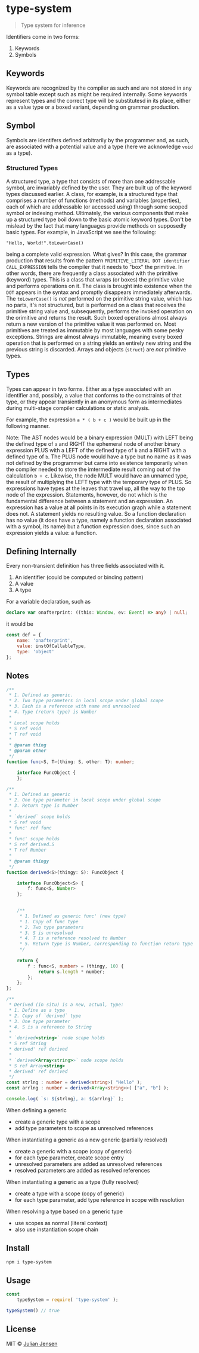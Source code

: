 # type-system

> Type system for inference

Identifiers come in two forms:

1. Keywords
2. Symbols

## Keywords
Keywords are recognized by the compiler as such and are not stored in any symbol table except such as might be required internally. Some keywords represent types and the correct type will be substitutesd in its place, either as a value type or a boxed variant, depending on grammar production.

## Symbol
Symbols are identifers defined arbitrarily by the programmer and, as such, are associated with a potential value and a type (here we acknowledge `void` as a type).

### Structured Types
A structured type, a type that consists of more than one addressable symbol, are invariably defined by the user. They are built up of the keyword types discussed earlier. A class, for example, is a structured type that comprises a number of functions (methods) and variables (properties), each of which are addressable (or accessed using) through some scoped symbol or indexing method. Ultimately, the various components that make up a structured type boil down to the basic atomic keyword types. Don't be mislead by the fact that many languages provide methods on supposedly basic types. For example, in JavaScript we see the following:

```
"Hello, World!".toLowerCase()
```

being a complete valid expression. What gives? In this case, the grammar production that results from the pattern `PRIMITIVE_LITERAL DOT identifier CALL_EXPRESSION` tells the compiler that it needs to "box" the primitive. In other words, there are frequently a class associated with the primitive (keyword) types. This is a class that wraps (or boxes) the primitive value and performs operations on it. The class is brought into existence when the `DOT` appears in the syntax and promptly disappears immediately afterwards. The `toLowerCase()` is _not_ performed on the primitive string value, which has no parts, it's not structured, but is performed on a class that receives the primitive string value and, subsequently, performs the invoked operation on the orimitive and returns the result. Such boxed operations almost always return a new version of the primitive value it was performed on. Most primitives are treated as immutable by most languages with some pesky exceptions. Strings are almost always immutable, meaning every boxed operation that is performed on a string yields an entirely new string and the previous string is discarded. Arrays and objects (`struct`) are _not_ primitive types.

## Types
Types can appear in two forms. Either as a type associated with an identifier and, possibly, a value that conforms to the comstraints of that type, or they appear transiently in an anonymous form as intermediates during multi-stage compiler calculations or static analysis.

For example, the expression `a * ( b + c )` would be built up in the following manner.

Note: The AST nodes would be a binary expression (MULT) with LEFT being the defined type of `a` and RIGHT the ephemeral node of another binary expression PLUS with a LEFT of the defined type of `b` and a RIGHT with a defined type of  `b`. The PLUS node would have a type but no name as it was not defined by the programmer but came into existence temporarily when the compiler needed to store the imtermediate result coming out of the calculation `b + c`. Likewise, the node MULT would have an unnamed type, the result of multiplying the LEFT type with the temporary type of PLUS. So expressions have types at the leaves that travel up, all the way to the top node of the expression. Statements, however, do not which is the fundamental difference between a  statement and an expression. An expression has a value at all points in its execution graph while a statement does not. A statement yields no resulting value. So a function declaration has no value (it does have a type, namely a function declaration associated with a symbol, its name) but a function expression does, since such an expression yields a value: a function.


## Defining Internally
Every non-transient definition has three fields associated with it.
1. An identifier (could be computed or binding pattern)
2. A value
3. A type

For a variable declaration, such as
```typescript
declare var onafterprint: ((this: Window, ev: Event) => any) | null;
```
it would be
```js
const def = {
    name: 'onafterprint',
    value: instOfCallableType,
    type: 'object'
};
```

## Notes

```typescript
/**
 * 1. Defined as generic.
 * 2. Two type parameters in local scope under global scope
 * 3. Each is a reference with name and unresolved
 * 4. Type (return type) is Number
 * 
 * Local scope holds
 * S ref void
 * T ref void
 * 
 * @param thing
 * @param other
 */
function func<S, T>(thing: S, other: T): number;

    interface FuncObject {
    };

/**
 * 1. Defined as generic
 * 2. One type parameter in local scope under global scope
 * 3. Return type is Number
 * 
 * `derived` scope holds
 * S ref void
 * func' ref func
 * 
 * func' scope holds
 * S ref derived.S
 * T ref Number
 * 
 * @param thingy
 */
function derived<S>(thingy: S): FuncObject {

    interface FuncObject<S> {
        f: func<S, Number>  
    };
    

    /**
     * 1. Defined as generic func' (new type) 
     * 1. Copy of func type
     * 2. Two type parameters
     * 3. S is unresolved
     * 4. T is a reference resolved to Number
     * 5. Return type is Number, corresponding to function return type
     */
    
    return {
        f : func<S, number> = (thingy, 10) {
            return s.length * number;
        };
    };
};

/**
 * Derived (in situ) is a new, actual, type:
 * 1. Define as a type
 * 2. Copy of `derived` type
 * 3. One type parameter
 * 4. S is a reference to String
 * 
 * `derived<string>` node scope holds
 * S ref String
 * derived' ref derived
 * 
 * `derived<Array<string>>` node scope holds
 * S ref Array<string>
 * derived' ref derived
 */
const strlng : number = derived<string>( "Hello" );
const arrlng : number = derived<Array<string>>( ["a", "b"] );

console.log( `s: ${strlng}, a: ${arrlng}` );

```

When defining a generic

* create a generic type with a scope
* add type parameters to scope as unresolved references

When instantiating a generic as a new generic (partially resolved)

* create a generic with a scope (copy of generic)
* for each type parameter, create scope entry
* unresolved parameters are added as unresolved references
* resolved parameters are added as resolved references

When instantiating a generic as a type (fully resolved)

* create a type with a scope (copy of generic)
* for each type parameter, add type reference in scope with resolution

When resolving a type based on a generic type

* use scopes as normal (literal context)
* also use instantiation scope chain

## Install

```sh
npm i type-system
```

## Usage

```js
const 
    typeSystem = require( 'type-system' );

typeSystem() // true
```

## License

MIT © [Julian Jensen](https://github.com/julianjensen/type-system)

